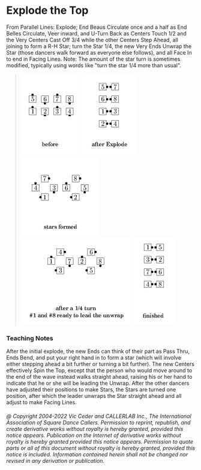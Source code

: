
# Explode the Top

From Parallel Lines: Explode; End Beaus Circulate once and a
half as End Belles Circulate, Veer inward, and U-Turn Back as Centers
Touch 1/2 and the Very Centers Cast Off 3/4 while the other Centers
Step Ahead, all joining to form a R-H Star; turn the Star 1/4, the
new Very Ends Unwrap the Star (those dancers walk forward as everyone
else follows), and all Face In to end in Facing Lines. Note: The
amount of the star turn is sometimes modified, typically using words
like "turn the star 1/4 more than usual".

> 
> ![alt](explode_the_top-1.png)
> ![alt](explode_the_top-2.png)
> ![alt](explode_the_top-3.png)
> ![alt](explode_the_top-4.png)
> ![alt](explode_the_top-5.png)
> 
> 
### Teaching Notes

After the initial explode, the new Ends can think of their part as Pass Thru,
Ends Bend, and put your right hand in to form a star
(which will involve either stepping ahead a bit further
or turning a bit further).
The new Centers effectively Spin the Top, except that the person
who would move around to the end of the wave instead walks straight ahead,
raising his or her hand to indicate that he or she will be leading
the Unwrap. After the other dancers have adjusted their positions
to make Stars, the Stars are turned one position, after which
the leader unwraps the Star straight ahead and all adjust
to make Facing Lines.

###### @ Copyright 2004-2022 Vic Ceder and CALLERLAB Inc., The International Association of Square Dance Callers. Permission to reprint, republish, and create derivative works without royalty is hereby granted, provided this notice appears. Publication on the Internet of derivative works without royalty is hereby granted provided this notice appears. Permission to quote parts or all of this document without royalty is hereby granted, provided this notice is included. Information contained herein shall not be changed nor revised in any derivation or publication.
